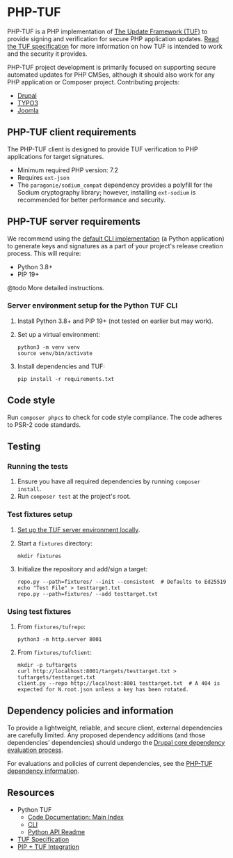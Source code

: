 # PHP-TUF

PHP-TUF is a PHP implementation of [The Update Framework 
(TUF)](https://theupdateframework.io/) to provide signing and verification for 
secure PHP application updates. [Read the TUF 
specification](https://github.com/theupdateframework/specification/blob/master/tuf-spec.md) 
for more information on how TUF is intended to work and the security it provides.

PHP-TUF project development is primarily focused on supporting secure automated
updates for PHP CMSes, although it should also work for any PHP application or
Composer project. Contributing projects:

- [Drupal](https://www.drupal.org/)
- [TYPO3](https://typo3.org/)
- [Joomla](https://www.joomla.org/)

## PHP-TUF client requirements

The PHP-TUF client is designed to provide TUF verification to PHP applications
for target signatures.

- Minimum required PHP version: 7.2
- Requires `ext-json`
- The `paragonie/sodium_compat` dependency provides a polyfill for the Sodium
  cryptography library; however, installing `ext-sodium` is recommended for
  better performance and security.
  
## PHP-TUF server requirements

We recommend using the [default CLI 
implementation](https://github.com/theupdateframework/tuf/blob/develop/docs/CLI.md)
(a Python application) to generate keys and signatures as a part of your
project's release creation process. This will require:
- Python 3.8+
- PIP 19+

@todo More detailed instructions.

### Server environment setup for the Python TUF CLI

1. Install Python 3.8+ and PIP 19+ (not tested on earlier but may work).
1. Set up a virtual environment:

       python3 -m venv venv
       source venv/bin/activate

1. Install dependencies and TUF:

       pip install -r requirements.txt

## Code style

Run `composer phpcs` to check for code style compliance. The code adheres to
PSR-2 code standards.

## Testing

### Running the tests
1. Ensure you have all required dependencies by running `composer install`.
2. Run `composer test` at the project's root.

### Test fixtures setup

1. [Set up the TUF server environment locally](#server-environment-setup-for-python-tuf-cli).

1. Start a `fixtures` directory:

       mkdir fixtures

1. Initialize the repository and add/sign a target:

       repo.py --path=fixtures/ --init --consistent  # Defaults to Ed25519
       echo "Test File" > testtarget.txt
       repo.py --path=fixtures/ --add testtarget.txt

### Using test fixtures

1. From `fixtures/tufrepo`:

       python3 -m http.server 8001

1. From `fixtures/tufclient`:

       mkdir -p tuftargets
       curl http://localhost:8001/targets/testtarget.txt > tuftargets/testtarget.txt
       client.py --repo http://localhost:8001 testtarget.txt  # A 404 is expected for N.root.json unless a key has been rotated.

## Dependency policies and information


To provide a lightweight, reliable, and secure client, external dependencies
are carefully limited. Any proposed dependency additions (and those
dependencies' dependencies) should undergo the [Drupal core dependency
evaluation process](https://www.drupal.org/core/dependencies#criteria).

For evaluations and policies of current dependencies, see the [PHP-TUF
dependency information](DEPENDENCIES.md).

## Resources

* Python TUF
  * [Code Documentation: Main Index](https://github.com/theupdateframework/tuf/blob/develop/tuf/README.md)
  * [CLI](https://github.com/theupdateframework/tuf/blob/develop/docs/CLI.md)
  * [Python API Readme](https://github.com/theupdateframework/tuf/blob/develop/tuf/client/README.md)
* [TUF Specification](https://github.com/theupdateframework/specification/blob/master/tuf-spec.md)
* [PIP + TUF Integration](https://github.com/theupdateframework/pep-on-pypi-with-tuf)
